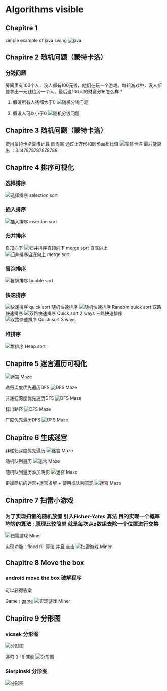 #  Algorithms visible 
## Chapitre 1
simple example of java swing
![java](1.gif)

## Chapitre 2 随机问题（蒙特卡洛）

### 分钱问题
房间里有100个人，没人都有100元钱，他们在玩一个游戏。每轮游戏中，没人都要拿出一元钱给另一个人，最后这100人的财富分布怎么样？

1.	假设所有人钱都大于0
![随机分钱问题](2.gif)

2.	假设人可以小于0
![随机分钱问题](3.gif)

## Chapitre 3 随机问题（蒙特卡洛）
使用蒙特卡洛算法计算 圆周率 通过正方形和圆形面积比值
![蒙特卡洛](4.gif)
最后能算出 ：3.147878787878788

## Chapitre 4 排序可视化

### 选择排序

![选择排序 selection sort](6.gif)
### 插入排序
![插入排序 insertion sort](7.gif)
### 归并排序
自顶向下
![归并排序自顶向下 merge  sort](8.gif)
自底向上
![归并排序自底向上 merge  sort](9.gif)
### 冒泡排序
![冒牌排序 bubble  sort](10.gif)
###  快速排序
![快速排序 quick  sort](11.gif)
随机快速排序
![随机快速排序 Random  quick sort](12.gif)
双路快速排序
![双路快速排序 Quick  sort 2 ways](13.gif)
三路快速排序
![双路快速排序 Quick  sort 3 ways](14.gif)

### 堆排序
![堆排序 Heap sort](15.gif)

## Chapitre 5 迷宫遍历可视化
![迷宫 Maze](1.png)

递归深度优先遍历DFS 
![DFS Maze](16.gif)

非递归深度优先遍历DFS 
![DFS Maze](17.gif)

标出路径
![DFS Maze](18.gif)

广度优先遍历DFS 
![DFS Maze](19.gif)

## Chapitre 6 生成迷宫

非递归深度优先遍历
![迷宫 Maze](20.gif)


随机队列遍历
![迷宫 Maze](21.gif)

随机队列遍历添加阴影
![迷宫 Maze](22.gif)


更加随机的迷宫+迷宫求解 + 使用栈队列实现
![迷宫 Maze](23.gif)

## Chapitre 7 扫雷小游戏
### 为了实现扫雷的随机放置 引入FIsher-Yates 算法 目的实现一个概率均等的算法 : 原理比较简单 就是每次从z数组去除一个位置进行交换 
![扫雷游戏 Miner](2.png)

实现功能：flood fill 算法  并且 点击
![扫雷游戏 Miner](24.gif)


## Chapitre 8  Move the box
### android move the box 破解程序
可以获得答案

Game : [game](https://play.google.com/store/apps/details?id=ua.co.cts.sideup&hl=en)
![实现游戏 Miner](3.png)

## Chapitre 9  分形图
### vicsek 分形图
![分形图](4.png)

递归 0- 6 深度
![分形图](25.gif)

### Sierpinski 分形图

![分形图](26.gif)
